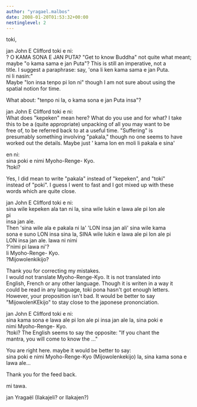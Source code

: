 ```yaml
---
author: "yragael.malbos"
date: 2008-01-20T01:53:32+00:00
nestinglevel: 2
---
```

toki,  
  
jan John E Clifford toki e ni:  
? O KAMA SONA E JAN PUTA? "Get to know Buddha" not quite what meant;  
maybe "o kama sama e jan Puta"? This is still an imperative, not a  
title. I suggest a paraphrase: say, 'ona li ken kama sama e jan Puta.  
ni li nasin:"  
Maybe "lon insa tenpo pi lon ni" though I am not sure about using the  
spatial notion for time.  
  
What about: "tenpo ni la, o kama sona e jan Puta insa"?  
  
jan John E Clifford toki e ni:  
What does "kepeken" mean here? What do you use and for what? I take  
this to be a (quite appropriate) unpacking of all you may want to be  
free of, to be referred back to at a useful time. "Suffering" is  
presumably something involving "pakala," though no one seems to have  
worked out the details. Maybe just ' kama lon en moli li pakala e sina'  
  
en ni:  
sina poki e nimi Myoho-Renge- Kyo.  
?toki?  
  
Yes, I did mean to write "pakala" instead of "kepeken", and "toki"  
instead of "poki". I guess I went to fast and I got mixed up with these  
words which are quite close.  
  
  
jan John E Clifford toki e ni:  
sina wile kepeken ala tan ni la, sina wile lukin e lawa ale pi lon ale  
pi  
insa jan ale.  
Then 'sina wile ala e pakala ni la' 'LON insa jan ali' sina wile kama  
sona e suno LON insa sina la, SINA wile lukin e lawa ale pi lon ale pi  
LON insa jan ale. lawa ni nimi  
?'nimi pi lawa ni'?  
li Myoho-Renge- Kyo.  
?Mijowolenkikijo?  
  
Thank you for correcting my mistakes.  
I would not translate Myoho-Renge-Kyo. It is not translated into  
English, French or any other language. Though it is writen in a way it  
could be read in any language, toki pona hasn't got enough letters.  
However, your proposition isn't bad. It would be better to say  
"MijowolenKEkijo" to stay close to the japonese prononciation.  
  
  
jan John E Clifford toki e ni:  
sina kama sona e lawa ale pi lon ale pi insa jan ale la, sina poki e  
nimi Myoho-Renge- Kyo.  
?toki? The English seems to say the opposite: "If you chant the  
mantra, you will come to know the ..."  
  
You are right here. maybe it would be better to say:  
sina poki e nimi Myoho-Renge-Kyo (Mijowolenkekijo) la, sina kama sona e  
lawa ale...  
  
Thank you for the feed back.  
  
mi tawa.  
  
jan Yragaël (Ilakajeli? or Ilakajen?)